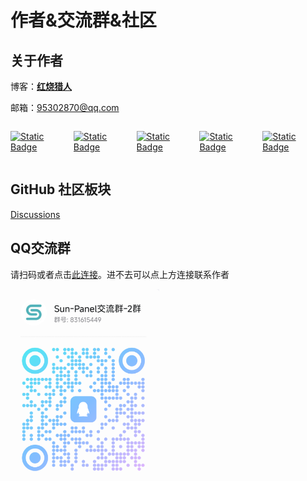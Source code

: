 # 作者&交流群&社区

## 关于作者

博客：**[红烧猎人](https://blog.enianteam.com/u/sun/content/11)**

邮箱：95302870@qq.com

<div class="badge-box">

[![Static Badge](https://img.shields.io/badge/Github-123456?logo=github)](https://github.com/hslr-s)

[![Static Badge](https://img.shields.io/badge/Gitee-123456?logo=gitee&labelColor=c71d23)](https://gitee.com/hslr)

[![Static Badge](https://img.shields.io/badge/docker-123456?logo=docker&logoColor=fff&labelColor=1c7aed)](https://hub.docker.com/u/hslr)


[![Static Badge](https://img.shields.io/badge/Bilibili-123456?logo=bilibili&logoColor=fff&labelColor=fb7299)
](https://space.bilibili.com/27407696)

[![Static Badge](https://img.shields.io/badge/YouTube-123456?logo=youtube&labelColor=ff0000)
](https://www.youtube.com/channel/UCKwbFmKU25R602z6P2fgPYg)

</div>



## GitHub 社区板块

[Discussions](https://github.com/hslr-s/sun-panel/discussions)


## QQ交流群
请扫码或者点击[此连接](http://qm.qq.com/cgi-bin/qm/qr?_wv=1027&k=yWCyKgcs2ybPwx-SyVWRX3bQgSEw9Sll&authKey=yMgOqKG9jao5KHmbrjaccXeLewSTBP%2BBPJBcxymjIMGc6H5dq7H9EMnMXtJXugr4&noverify=0&group_code=831615449)。进不去可以点上方连接联系作者

<img src="/images/qq_group_qr2.png"  style="height:300px"/>


<style>
.badge-box{
    display:flex;
    width:100%
}
.badge-box img{
    margin-right:10px;
    cursor:pointer
}
</style>